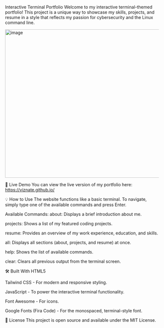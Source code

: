 Interactive Terminal Portfolio
Welcome to my interactive terminal-themed portfolio! This project is a unique way to showcase my skills, projects, and resume in a style that reflects my passion for cybersecurity and the Linux command line.

<img width="1067" height="487" alt="image" src="https://github.com/user-attachments/assets/66350fd9-03ce-4f79-ad00-4789f097fe34" />




🚀 Live Demo
You can view the live version of my portfolio here: https://viznate.github.io/


💡 How to Use
The website functions like a basic terminal. To navigate, simply type one of the available commands and press Enter.

Available Commands:
about: Displays a brief introduction about me.

projects: Shows a list of my featured coding projects.

resume: Provides an overview of my work experience, education, and skills.

all: Displays all sections (about, projects, and resume) at once.

help: Shows the list of available commands.

clear: Clears all previous output from the terminal screen.

🛠️ Built With
HTML5

Tailwind CSS - For modern and responsive styling.

JavaScript - To power the interactive terminal functionality.

Font Awesome - For icons.

Google Fonts (Fira Code) - For the monospaced, terminal-style font.

📄 License
This project is open source and available under the MIT License.
